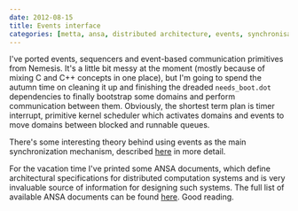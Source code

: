 ```yaml
---
date: 2012-08-15
title: Events interface
categories: [metta, ansa, distributed architecture, events, synchronisation, fawn, nemesis]
---
```

I've ported events, sequencers and event-based communication primitives from Nemesis. It's a little bit messy at the moment (mostly because of mixing C and C++ concepts in one place), but I'm going to spend the autumn time on cleaning it up and finishing the dreaded `needs_boot.dot` dependencies to finally bootstrap some domains and perform communication between them. Obviously, the shortest term plan is timer interrupt, primitive kernel scheduler which activates domains and events to move domains between blocked and runnable queues.

There's some interesting theory behind using events as the main synchronization mechanism, described [here](http://research.microsoft.com/pubs/72910/UCAM-CL-TR-361.pdf) in more detail.

For the vacation time I've printed some ANSA documents, which define architectural specifications for distributed computation systems and is very invaluable source of information for designing such systems. The full list of available ANSA documents can be found [here](http://www.ansa.co.uk/ANSATech/ANSAhtml/). Good reading.
